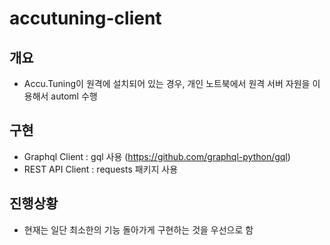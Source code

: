 # accutuning-client

## 개요 
* Accu.Tuning이 원격에 설치되어 있는 경우, 개인 노트북에서 원격 서버 자원을 이용해서 automl 수행 

## 구현 
* Graphql Client : gql 사용 (https://github.com/graphql-python/gql) 
* REST API Client : requests 패키지 사용 

## 진행상황
* 현재는 일단 최소한의 기능 돌아가게 구현하는 것을 우선으로 함